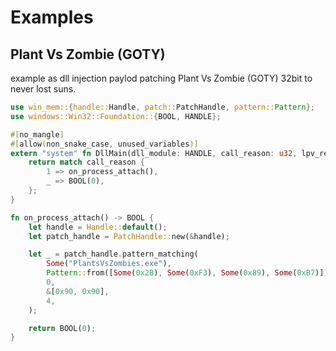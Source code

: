 
# Examples


## Plant Vs Zombie (GOTY)

example as dll injection paylod patching Plant Vs Zombie (GOTY) 32bit to never lost suns.

```rust
use win_mem::{handle::Handle, patch::PatchHandle, pattern::Pattern};
use windows::Win32::Foundation::{BOOL, HANDLE};

#[no_mangle]
#[allow(non_snake_case, unused_variables)]
extern "system" fn DllMain(dll_module: HANDLE, call_reason: u32, lpv_reserved: &u32) -> BOOL {
    return match call_reason {
        1 => on_process_attach(),
        _ => BOOL(0),
    };
}

fn on_process_attach() -> BOOL {
    let handle = Handle::default();
    let patch_handle = PatchHandle::new(&handle);

    let _ = patch_handle.pattern_matching(
        Some("PlantsVsZombies.exe"),
        Pattern::from([Some(0x2B), Some(0xF3), Some(0x89), Some(0xB7)]),
        0,
        &[0x90, 0x90],
        4,
    );

    return BOOL(0);
}
```
